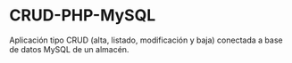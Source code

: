 # CRUD-PHP-MySQL
Aplicación tipo CRUD (alta, listado, modificación y baja) conectada a base de datos MySQL de un almacén.
